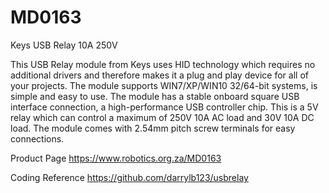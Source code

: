 # MD0163
Keys USB Relay 10A 250V

This USB Relay module from Keys uses HID technology which requires no additional drivers and therefore makes it a plug and play device for all of your projects. The module supports WIN7/XP/WIN10 32/64-bit systems, is simple and easy to use. The module has a stable onboard square USB interface connection, a high-performance USB controller chip. This is a 5V relay which can control a maximum of 250V 10A AC load and 30V 10A DC load. The module comes with 2.54mm pitch screw terminals for easy connections.

Product Page https://www.robotics.org.za/MD0163

Coding Reference
https://github.com/darrylb123/usbrelay
